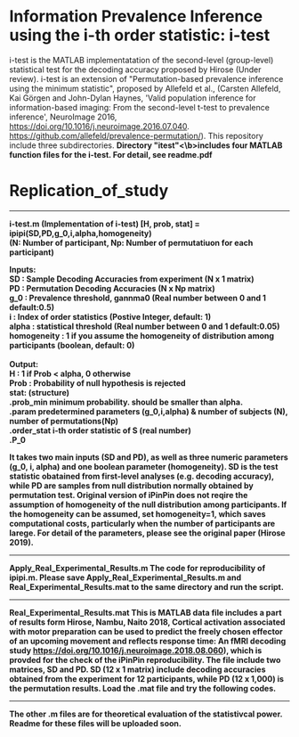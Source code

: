 # Information Prevalence Inference using the i-th order statistic: i-test
i-test is the MATLAB implementatation of the second-level (group-level) statistical test for the decoding accuracy proposed by Hirose (Under review). i-test is an extension of "Permutation-based prevalence inference using the minimum statistic", proposed by Allefeld et al., (Carsten Allefeld, Kai Görgen and John-Dylan Haynes, 'Valid population inference for information-based imaging: From the second-level t-test to prevalence inference', NeuroImage 2016, https://doi.org/10.1016/j.neuroimage.2016.07.040. https://github.com/allefeld/prevalence-permutation/).
This repository include three subdirectories.
<b>Directory "itest"<\b>includes four MATLAB function files for the i-test. For detail, see readme.pdf
# Replication_of_study
******************************************************************************************************************
i-test.m (Implementation of i-test)
    [H, prob, stat] = ipipi(SD,PD,g_0,i,alpha,homogeneity)<br>
    (N: Number of participant, Np: Number of permutatiuon for each participant)
 
 Inputs:<br>
    SD      : Sample Decoding Accuracies from experiment (N x 1 matrix)<br>
    PD      : Permutation Decoding Accuracies (N x Np matrix)<br>
    g_0     : Prevalence threshold, gannma0 (Real number between 0 and 1 default:0.5)<br>
    i          : Index of order statistics (Postive Integer, default: 1)<br>
    alpha  : statistical threshold (Real number between 0 and 1 default:0.05)<br>
    homogeneity : 1 if you assume the homogeneity of distribution among participants (boolean, default: 0)<br><br>
 Output:<br>
    H    : 1 if Prob < alpha, 0 otherwise<br>
    Prob : Probability of null hypothesis is rejected<br>
    stat: (structure)<br>
       .prob_min minimum probability. should be smaller than alpha.<br>
       .param          predetermined parameters (g_0,i,alpha) & number of subjects (N), number of permutations(Np)<br>
       .order_stat     i-th order statistic of S (real number)<br>
       .P_0<br>

 It takes two main inputs (SD and PD), as well as three numeric parameters (g_0, i, alpha) and one boolean parameter (homogeneity).
 SD is the test statistic obatained from first-level analyses (e.g. decoding accuracy), while PD are samples from null distribution normally obtained by permutation test.
 Original version of iPinPin does not reqire the assumption of homogeneity of the null distribution among participants. If the homogeneity can be assumed, set homogeneity=1, which saves computational costs, particularly when the number of participants are larege.
 For detail of the parameters, please see the original paper (Hirose 2019).
******************************************************************************************************************
Apply_Real_Experimental_Results.m 
 The code for reproducibility of ipipi.m. Please save Apply_Real_Experimental_Results.m and Real_Experimental_Results.mat to the same directory and run the script.
******************************************************************************************************************
Real_Experimental_Results.mat
 This is MATLAB data file includes a part of results form Hirose, Nambu, Naito 2018, Cortical activation associated with motor preparation can be used to predict the freely chosen effector of an upcoming movement and reflects response time: An fMRI decoding study https://doi.org/10.1016/j.neuroimage.2018.08.060), which is provded for the check of the iPinPin reproducibility.
 The file include two matrices, SD and PD. SD (12 x 1 matrix) include decoding accuracies obtained from the experiment for 12 participants, while PD (12 x 1,000) is the permutation results. Load the .mat file and try the following codes.
 
******************************************************************************************************************


The other .m files are for theoretical evaluation of the statistivcal power.
Readme for these files will be uploaded soon.
